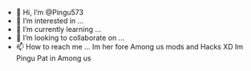 - 👋 Hi, I’m @Pingu573
- 👀 I’m interested in ...
- 🌱 I’m currently learning ...
- 💞️ I’m looking to collaborate on ...
- 📫 How to reach me ...
Im her fore Among us mods and Hacks XD
Im Pingu Pat in Among us
<!---
Pingu573/Pingu573 is a ✨ special ✨ repository because its `README.md` (this file) appears on your GitHub profile.
You can click the Preview link to take a look at your changes.
--->
